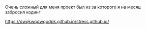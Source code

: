 Очень сложный для меня проект был из за которого я на месяц забросил кодинг

https://dwqkwqdwqodpk.github.io/stress.github.io/
